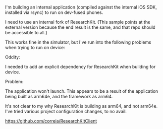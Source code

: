 I'm building an internal application (compiled against the internal iOS SDK, installed via rsync) to run on dev-fused phones.

I need to use an internal fork of ResearchKit. (This sample points at the external version because the end result is the same, and that repo should be accessible to all.)

This works fine in the simulator, but I've run into the following problems when trying to run on device:

Oddity:

I needed to add an explicit dependency for ResearchKit when building for device.

Problem:

The application won't launch. This appears to be a result of the application being built as arm64e, and the framework as arm64.

It's not clear to my why ResearchKit is building as arm64, and not arm64e. I've tried various project configuration changes, to no avail.

https://github.com/correia/ResearchKitClient
